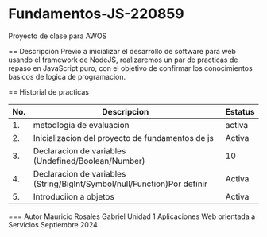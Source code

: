 # Fundamentos-JS-220859
Proyecto de clase para AWOS

== Descripción
Previo a inicializar el desarrollo de software para web usando el framework de NodeJS, realizaremos un par de practicas de repaso en JavaScript puro, con el objetivo de confirmar los conocimientos basicos de logica de programacion.

== Historial de practicas

|No.|Descripcion|Estatus|
|--|--|--|
|1. |metodlogia de evaluacion|activa|
|2. |Inicializacion del proyecto de fundamentos de js|Activa|
|3. |Declaracion de variables (Undefined/Boolean/Number)|10|Activa
|4. |Declaracion de variables (String/BigInt/Symbol/null/Function)Por definir|Activa
|5. |Introduciion a objetos|Activa

=== Autor
Mauricio Rosales Gabriel
Unidad 1
Aplicaciones Web orientada a Servicios
Septiembre 2024
